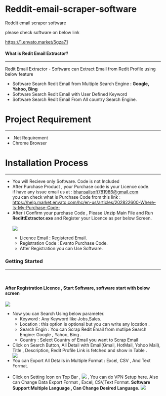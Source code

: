 
# Reddit-email-scraper-software
Reddit email scraper software

please check software on below link

https://1.envato.market/5gza71

 <h4>What is Redit Email Extractor?</h4>
            <hr class="notop">
            <p>
                Redit Email Extractor - Software can Extract Email from Redit Profile using below feature 
                <ul>
                    <li>
                        Software Search Redit Email from Multiple Search Engine : <b>Google, Yahoo, Bing</b>
                    </li>
 <li>
                        Software Search Redit Email with User Defined Keyword
                    </li>
						<li>
                        Software Search Redit Email From All country Search Engine.
                    </li>
                    </ul>
            </p>
			<div class="page-header">
                <h1>Project Requirement </h1>
                <hr class="notop">
            </div>
            <ul>
                <li>.Net Requirement</li>
				<li>Chrome  Browser</li>
            </ul>
		<div class="page-header">
                <h1>Installation Process </h1>
                <hr class="notop">
            </div>
            <ul>
			    <li>You will Recieve only Software. Code is not Included</li>
			     <li>After Purchase Product , your Purchase code is your Licence code. <br/> if have any issue email us  at : <a href="mailto:bhansalisoft781986@gmail.com">bhansalisoft781986@gmail.com</a>
<br/>
                   you can check what is Purchase Code from this link :<a href="https://help.market.envato.com/hc/en-us/articles/202822600-Where-Is-My-Purchase-Code-"> https://help.market.envato.com/hc/en-us/articles/202822600-Where-Is-My-Purchase-Code-</a>
				</li>
	           <li>After i Confirm your purchase Code , Please Unzip Main File and Run <b>RedittExtractor.exe</b> and Register your Licence as per below Screen.</li>
			       <br/>
     			<img src="https://bhansalisoft.com/evantosnap/Redit/01.png"></img>
			  <ul>
                  <li>Licence Email :   Registered Email.</li>
				  <li>Registration Code :  Evanto Purchase Code.</li>
				   <li>After Registration you can Use Software.</li>
                </ul>
 </ul>
				<div class="page-header">
                <h3>Getting Started</h3>
                <hr class="notop">
            </div>
            <br>
            <h4>After Registration Licence , Start Software, software start with below screen</h4>
			<img src="https://bhansalisoft.com/evantosnap/Redit/02.png"></img>
			<ul>
                  <li>Now you can Search Using  below parameter.
				   <ul>
                  <li>Keyword :   Any Keyword like Jobs,Sales.</li>
				  <li>Location :  this option is optional but you can write any location .</li>
				   <li>Search Engin : You can Scrap Redit Email from mutlipe Search Engine: Google , Yahoo, Bing .</li>
				   <li>Country : Select Country of Email you want to Scrap Email</li>
				     </ul>
				    </li>
				  <li>Click on Search Button, All Detail with Email(Gmail, HotMail, Yohoo Mail), Title , Description, Redit Profile Link is fetched and show in Table .  </li>
			<img src="https://bhansalisoft.com/evantosnap/Redit/03.png"></img>
				   <li>You can Export All Details in Multiple Format : Excel, CSV , And Text Format.</li>
					<br/>
					<li> Click on Setting Icon on Top Bar ,  	<img src="images/settingicon.png"></img> , You can do  VPN Setup here. Also can Change Data Export Format , Excel, CSV,Text Format.
				     <b>Software Support Multiple Language , Can Change Desired Language.</b>
				   <img src="https://bhansalisoft.com/evantosnap/Redit/04.png"></img> 
				     </li> 
              </ul>
			

